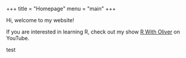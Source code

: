 +++
title = "Homepage"
menu = "main"
+++

Hi, welcome to my website! 

If you are interested in learning R, check out my show [R With Oliver](https://www.youtube.com/watch?v=yvGt1vQj8E0) on YouTube.

test